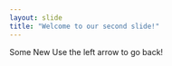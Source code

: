 ```yaml
---
layout: slide
title: "Welcome to our second slide!"
---
```

Some New
Use the left arrow to go back!
